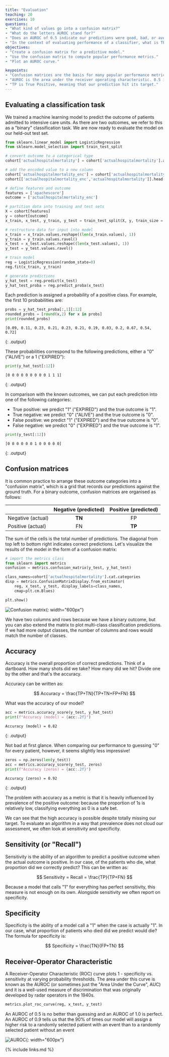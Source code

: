 ```yaml
---
title: "Evaluation"
teaching: 20
exercises: 10
questions:
- "What kind of values go into a confusion matrix?"
- "What do the letters AUROC stand for?"
- "Does an AUROC of 0.5 indicate our predictions were good, bad, or average?"
- "In the context of evaluating performance of a classifier, what is TP?"
objectives:
- "Create a confusion matrix for a predictive model."
- "Use the confusion matrix to compute popular performance metrics."
- "Plot an AUROC curve."

keypoints:
- "Confusion matrices are the basis for many popular performance metrics."
- "AUROC is the area under the receiver operating characteristic. 0.5 is bad!"
- "TP is True Positive, meaning that our prediction hit its target."
---
```


## Evaluating a classification task

We trained a machine learning model to predict the outcome of patients admitted to intensive care units. As there are two outcomes, we refer to this as a "binary" classification task. We are now ready to evaluate the model on our held-out test set. 

```python
from sklearn.linear_model import LogisticRegression
from sklearn.model_selection import train_test_split

# convert outcome to a categorical type
cohort['actualhospitalmortality'] = cohort['actualhospitalmortality'].astype('category')

# add the encoded value to a new column
cohort['actualhospitalmortality_enc'] = cohort['actualhospitalmortality'].cat.codes
cohort[['actualhospitalmortality_enc','actualhospitalmortality']].head()

# define features and outcome
features = ['apachescore']
outcome = ['actualhospitalmortality_enc']

# partition data into training and test sets
X = cohort[features]
y = cohort[outcome]
x_train, x_test, y_train, y_test = train_test_split(X, y, train_size = 0.7, random_state =  42)

# restructure data for input into model
x_train = x_train.values.reshape((len(x_train.values), 1))
y_train = y_train.values.ravel()
x_test = x_test.values.reshape((len(x_test.values), 1))
y_test = y_test.values.ravel()

# train model
reg = LogisticRegression(random_state=0)
reg.fit(x_train, y_train)

# generate predictions
y_hat_test = reg.predict(x_test)
y_hat_test_proba = reg.predict_proba(x_test)
```

Each prediction is assigned a probability of a positive class. For example, the first 10 probabilities are:

```python
probs = y_hat_test_proba[:,1][:12]
rounded_probs = [round(x,2) for x in probs]
print(rounded_probs)
```

```
[0.09, 0.11, 0.23, 0.21, 0.23, 0.21, 0.19, 0.03, 0.2, 0.67, 0.54, 0.72]
```
{: .output}

These probabilities correspond to the following predictions, either a "0" ("ALIVE") or a 1 ("EXPIRED"):

```python
print(y_hat_test[:12])
```

```
[0 0 0 0 0 0 0 0 0 1 1 1]
```
{: .output}

In comparison with the known outcomes, we can put each prediction into one of the following categories:

- True positive: we predict "1" ("EXPIRED") and the true outcome is "1".
- True negative: we predict "0" ("ALIVE") and the true outcome is "0".
- False positive: we predict "1" ("EXPIRED") and the true outcome is "0".
- False negative: we predict "0" ("EXPIRED") and the true outcome is "1".

```python
print(y_test[:12])
```

```
[0 0 0 0 0 0 1 0 0 0 0 0]
```
{: .output}

## Confusion matrices

It is common practice to arrange these outcome categories into a "confusion matrix", which is a grid that records our predictions against the ground truth. For a binary outcome, confusion matrices are organised as follows:

|                        | Negative (predicted)   | Positive  (predicted)   |
| :---                   |    :----:           |          :----:      |
| Negative (actual)   | **TN**              | FP                   |
| Positive (actual)   | FN                  | **TP**               |

The sum of the cells is the total number of predictions. The diagonal from top left to bottom right indicates correct predictions. Let's visualize the results of the model in the form of a confusion matrix:

```python
# import the metrics class
from sklearn import metrics
confusion = metrics.confusion_matrix(y_test, y_hat_test)

class_names=cohort['actualhospitalmortality'].cat.categories
disp = metrics.ConfusionMatrixDisplay.from_estimator(
    reg, x_test, y_test, display_labels=class_names,
    cmap=plt.cm.Blues)

plt.show()
```

![Confusion matrix](../fig/section7-fig1.png){: width="600px"}

We have two columns and rows because we have a binary outcome, but you can also extend the matrix to plot multi-class classification predictions. If we had more output classes, the number of columns and rows would match the number of classes.

## Accuracy

Accuracy is the overall proportion of correct predictions. Think of a dartboard. How many shots did we take? How many did we hit? Divide one by the other and that's the accuracy. 

Accuracy can be written as:

$$
Accuracy = \frac{TP+TN}{TP+TN+FP+FN}
$$

What was the accuracy of our model? 

```python
acc = metrics.accuracy_score(y_test, y_hat_test)
print(f"Accuracy (model) = {acc:.2f}")
```

```
Accuracy (model) = 0.82
```
{: .output}

Not bad at first glance. When comparing our performance to guessing "0" for every patient, however, it seems slightly less impressive!

```python
zeros = np.zeros(len(y_test))
acc = metrics.accuracy_score(y_test, zeros)
print(f"Accuracy (zeros) = {acc:.2f}")
```

```
Accuracy (zeros) = 0.92
```
{: .output}

The problem with accuracy as a metric is that it is heavily influenced by prevalence of the positive outcome: because the proportion of 1s is relatively low, classifying everything as 0 is a safe bet.

We can see that the high accuracy is possible despite totally missing our target. To evaluate an algorithm in a way that prevalence does not cloud our assessment, we often look at sensitivity and specificity. 

## Sensitivity (or "Recall")

Sensitivity is the ability of an algorithm to predict a positive outcome when the actual outcome is positive. In our case, of the patients who die, what proportion did we correctly predict? This can be written as:

$$
Sensitivity = Recall = \frac{TP}{TP+FN}
$$

Because a model that calls "1" for everything has perfect sensitivity, this measure is not enough on its own. Alongside sensitivity we often report on specificity.

## Specificity

Specificity is the ability of a model call a "1" when the case is actually "1". In our case, what proportion of patients who died did we predict would die? The formula for specificity is:

$$
Specificity = \frac{TN}{FP+TN}
$$

## Receiver-Operator Characteristic

A Receiver-Operator Characteristic (ROC) curve plots 1 - specificity vs. sensitivity at varying probability thresholds. The area under this curve is known as the AUROC (or sometimes just the "Area Under the Curve", AUC) and it is a well-used measure of discrimination that was originally developed by radar operators in the 1940s.

```python
metrics.plot_roc_curve(reg, x_test, y_test)
```

An AUROC of 0.5 is no better than guessing and an AUROC of 1.0 is perfect. An AUROC of 0.9 tells us that the 90% of times our model will assign a higher risk to a randomly selected patient with an event than to a randomly selected patient without an event

![AUROC](../fig/section7-fig3.png){: width="600px"}

{% include links.md %}